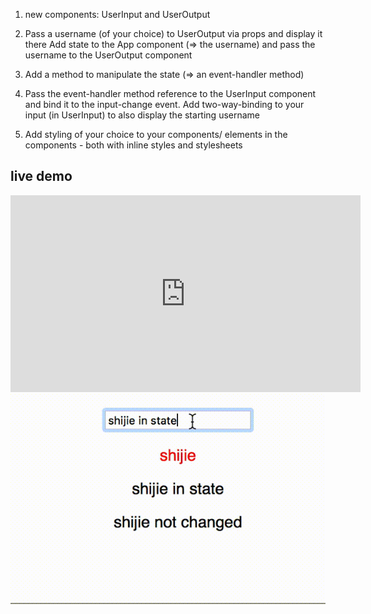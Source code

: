 


1. new components: UserInput and UserOutput

2. Pass a username (of your choice) to UserOutput via props and display it there
Add state to the App component (=> the username) and pass the username to the UserOutput component
3. Add a method to manipulate the state (=> an event-handler method)
4. Pass the event-handler method reference to the UserInput component and bind it to the input-change event. Add two-way-binding to your input (in UserInput) to also display the starting username
5. Add styling of your choice to your components/ elements in the components - both with inline styles and stylesheets


## live demo

<iframe width="560" height="315" src="https://www.youtube.com/embed/I1hblaCpCd8" frameborder="0" allow="autoplay; encrypted-media" allowfullscreen></iframe>

<img src="https://github.com/zhaaaa7/react/blob/master/projects/gif/onchange.gif" alt="onchange" />
